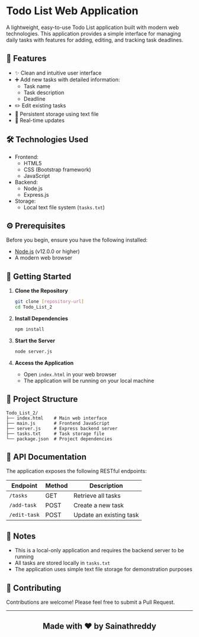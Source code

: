 # Todo List Web Application

A lightweight, easy-to-use Todo List application built with modern web technologies. This application provides a simple interface for managing daily tasks with features for adding, editing, and tracking task deadlines.

## 🚀 Features

- ✨ Clean and intuitive user interface
- ➕ Add new tasks with detailed information:
  - Task name
  - Task description
  - Deadline
- ✏️ Edit existing tasks
- 💾 Persistent storage using text file
- 🔄 Real-time updates

## 🛠️ Technologies Used

- Frontend:
  - HTML5
  - CSS (Bootstrap framework)
  - JavaScript
- Backend:
  - Node.js
  - Express.js
- Storage:
  - Local text file system (`tasks.txt`)

## ⚙️ Prerequisites

Before you begin, ensure you have the following installed:

- [Node.js](https://nodejs.org/) (v12.0.0 or higher)
- A modern web browser

## 🚀 Getting Started

1. **Clone the Repository**

   ```bash
   git clone [repository-url]
   cd Todo_List_2
   ```

2. **Install Dependencies**

   ```bash
   npm install
   ```

3. **Start the Server**

   ```bash
   node server.js
   ```

4. **Access the Application**
   - Open `index.html` in your web browser
   - The application will be running on your local machine

## 📁 Project Structure

```
Todo_List_2/
├── index.html    # Main web interface
├── main.js       # Frontend JavaScript
├── server.js     # Express backend server
├── tasks.txt     # Task storage file
└── package.json  # Project dependencies
```

## 🔗 API Documentation

The application exposes the following RESTful endpoints:

| Endpoint     | Method | Description             |
| ------------ | ------ | ----------------------- |
| `/tasks`     | GET    | Retrieve all tasks      |
| `/add-task`  | POST   | Create a new task       |
| `/edit-task` | POST   | Update an existing task |

## 📝 Notes

- This is a local-only application and requires the backend server to be running
- All tasks are stored locally in `tasks.txt`
- The application uses simple text file storage for demonstration purposes

## 🤝 Contributing

Contributions are welcome! Please feel free to submit a Pull Request.

---

<div align="center">
  <h2>Made with ❤️ by Sainathreddy</h2>
  </div>
